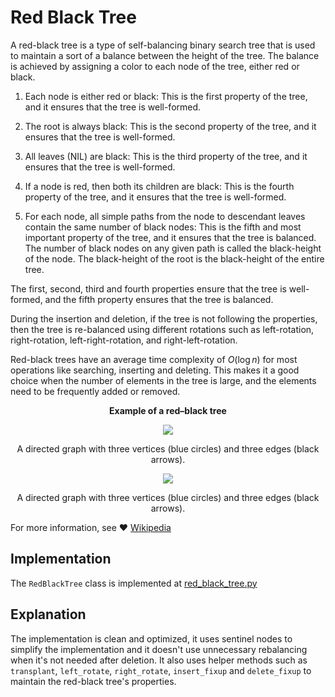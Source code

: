 # Red Black Tree

A red-black tree is a type of self-balancing binary search tree that is used to maintain a sort of a balance between the height of the tree. The balance is achieved by assigning a color to each node of the tree, either red or black.

1. Each node is either red or black: This is the first property of the tree, and it ensures that the tree is well-formed.

2. The root is always black: This is the second property of the tree, and it ensures that the tree is well-formed.

3. All leaves (NIL) are black: This is the third property of the tree, and it ensures that the tree is well-formed.

4. If a node is red, then both its children are black: This is the fourth property of the tree, and it ensures that the tree is well-formed.

5. For each node, all simple paths from the node to descendant leaves contain the same number of black nodes: This is the fifth and most important property of the tree, and it ensures that the tree is balanced. The number of black nodes on any given path is called the black-height of the node. The black-height of the root is the black-height of the entire tree.

The first, second, third and fourth properties ensure that the tree is well-formed, and the fifth property ensures that the tree is balanced.

During the insertion and deletion, if the tree is not following the properties, then the tree is re-balanced using different rotations such as left-rotation, right-rotation, left-right-rotation, and right-left-rotation.

Red-black trees have an average time complexity of $O(\log{n})$ for most operations like searching, inserting and deleting. This makes it a good choice when the number of elements in the tree is large, and the elements need to be frequently added or removed.

<div align="center">
    <p><b>Example of a red–black tree</b></p>
    <img src="https://upload.wikimedia.org/wikipedia/commons/thumb/4/41/Red-black_tree_example_with_NIL.svg/316px-Red-black_tree_example_with_NIL.svg.png">
    <p>
        A directed graph with three vertices (blue circles) and three edges (black arrows).
    </p>
    <img src="https://upload.wikimedia.org/wikipedia/commons/thumb/c/ce/Red-black_tree_example_with_sockets.svg/316px-Red-black_tree_example_with_sockets.svg.png">
    <p>
        A directed graph with three vertices (blue circles) and three edges (black arrows).
    </p>
</div>

For more information, see :heart: [Wikipedia](https://en.wikipedia.org/wiki/Red%E2%80%93black_tree)

## Implementation

The `RedBlackTree` class is implemented at [red_black_tree.py](../../data_structures/red_black_tree.py)

## Explanation

The implementation is clean and optimized, it uses sentinel nodes to simplify the implementation and it doesn't use unnecessary rebalancing when it's not needed after deletion. It also uses helper methods such as `transplant`, `left_rotate`, `right_rotate`, `insert_fixup` and `delete_fixup` to maintain the red-black tree's properties.